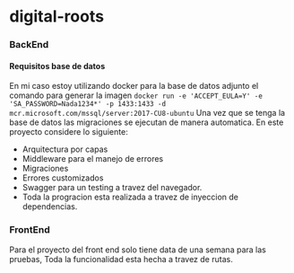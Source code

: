 # digital-roots

### BackEnd
#### Requisitos base de datos
En mi caso estoy utilizando docker para la base de datos adjunto el comando para generar la imagen 
`docker run -e 'ACCEPT_EULA=Y' -e 'SA_PASSWORD=Nada1234*' -p 1433:1433 -d mcr.microsoft.com/mssql/server:2017-CU8-ubuntu`
Una vez que se tenga la base de datos las migraciones se ejecutan de manera automatica.
En este proyecto considere lo siguiente:
 - Arquitectura por capas
 - Middleware para el manejo de errores
 - Migraciones
 - Errores customizados
 - Swagger para un testing a travez del navegador.
 - Toda la progracion esta realizada a travez de inyeccion de dependencias. 

### FrontEnd
Para el proyecto del front end solo tiene data de una semana para las pruebas, Toda la funcionalidad esta hecha a travez de rutas.

